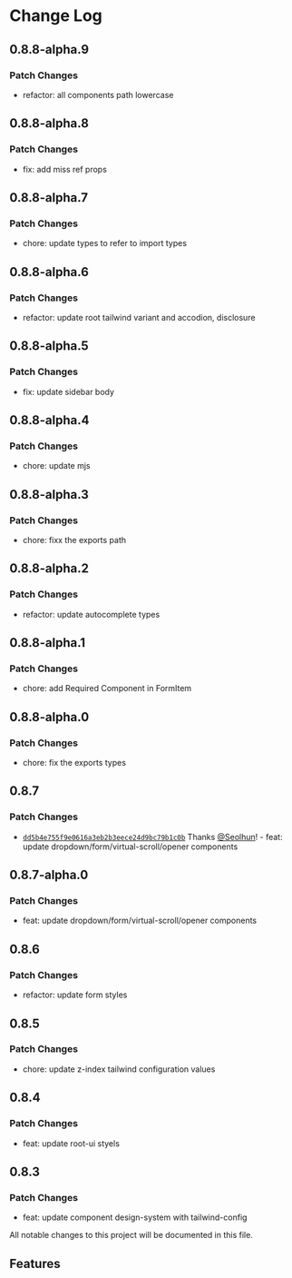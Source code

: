 # Change Log

## 0.8.8-alpha.9

### Patch Changes

- refactor: all components path lowercase

## 0.8.8-alpha.8

### Patch Changes

- fix: add miss ref props

## 0.8.8-alpha.7

### Patch Changes

- chore: update types to refer to import types

## 0.8.8-alpha.6

### Patch Changes

- refactor: update root tailwind variant and accodion, disclosure

## 0.8.8-alpha.5

### Patch Changes

- fix: update sidebar body

## 0.8.8-alpha.4

### Patch Changes

- chore: update mjs

## 0.8.8-alpha.3

### Patch Changes

- chore: fixx the exports path

## 0.8.8-alpha.2

### Patch Changes

- refactor: update autocomplete types

## 0.8.8-alpha.1

### Patch Changes

- chore: add Required Component in FormItem

## 0.8.8-alpha.0

### Patch Changes

- chore: fix the exports types

## 0.8.7

### Patch Changes

- [`dd5b4e755f9e0616a3eb2b3eece24d9bc79b1c0b`](https://github.com/Seolhun/root-ui/commit/dd5b4e755f9e0616a3eb2b3eece24d9bc79b1c0b) Thanks [@Seolhun](https://github.com/Seolhun)! - feat: update dropdown/form/virtual-scroll/opener components

## 0.8.7-alpha.0

### Patch Changes

- feat: update dropdown/form/virtual-scroll/opener components

## 0.8.6

### Patch Changes

- refactor: update form styles

## 0.8.5

### Patch Changes

- chore: update z-index tailwind configuration values

## 0.8.4

### Patch Changes

- feat: update root-ui styels

## 0.8.3

### Patch Changes

- feat: update component design-system with tailwind-config

All notable changes to this project will be documented in this file.

## Features

